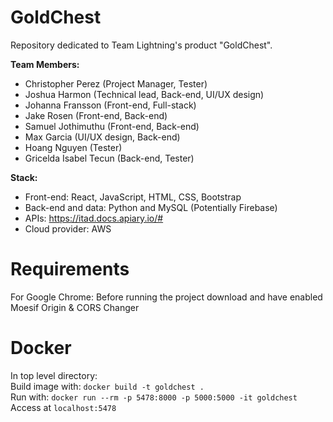 # GoldChest
Repository dedicated to Team Lightning's product "GoldChest".

**Team Members:**
- Christopher Perez (Project Manager, Tester)
- Joshua Harmon (Technical lead, Back-end, UI/UX design)
- Johanna Fransson (Front-end, Full-stack)
- Jake Rosen (Front-end, Back-end)
- Samuel Jothimuthu (Front-end, Back-end)
- Max Garcia (UI/UX design, Back-end)
- Hoang Nguyen (Tester)
- Gricelda Isabel Tecun (Back-end, Tester)

**Stack:**
- Front-end: React, JavaScript, HTML, CSS, Bootstrap
- Back-end and data: Python and MySQL (Potentially Firebase)
- APIs: https://itad.docs.apiary.io/#
- Cloud provider: AWS

# Requirements
For Google Chrome:
Before running the project download and have enabled Moesif Origin & CORS Changer

# Docker
In top level directory:<br/>
Build image with: ```docker build -t goldchest .```
<br/>
Run with: ```docker run --rm -p 5478:8000 -p 5000:5000 -it goldchest```
Access at ```localhost:5478```
